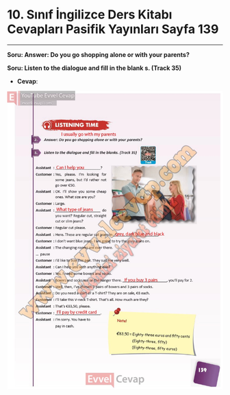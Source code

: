 # 10. Sınıf İngilizce Ders Kitabı Cevapları Pasifik Yayınları Sayfa 139

---

**Soru: Answer: Do you go shopping alone or with your parents?**

**Soru: Listen to the dialogue and fill in the blank s. (Track 35)**

-   **Cevap**:

![Image 1](./image_1.jpg)